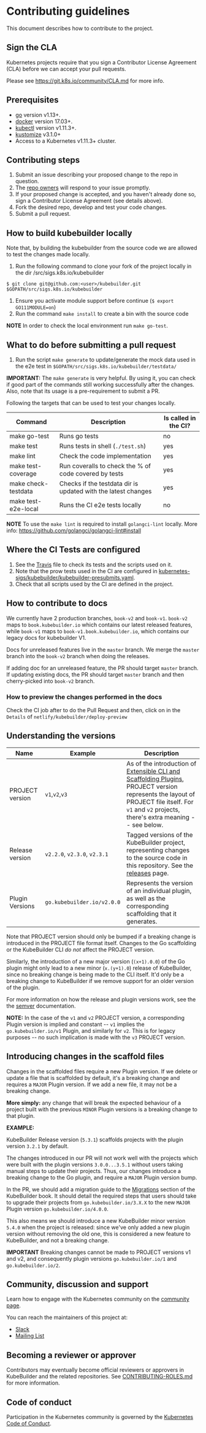 # Contributing guidelines

This document describes how to contribute to the project.

## Sign the CLA

Kubernetes projects require that you sign a Contributor License Agreement (CLA) before we can accept your pull requests.

Please see https://git.k8s.io/community/CLA.md for more info.

## Prerequisites

- [go](https://golang.org/dl/) version v1.13+.
- [docker](https://docs.docker.com/install/) version 17.03+.
- [kubectl](https://kubernetes.io/docs/tasks/tools/install-kubectl/) version v1.11.3+.
- [kustomize](https://sigs.k8s.io/kustomize/docs/INSTALL.md) v3.1.0+
- Access to a Kubernetes v1.11.3+ cluster.

## Contributing steps

1. Submit an issue describing your proposed change to the repo in question.
1. The [repo owners](OWNERS) will respond to your issue promptly.
1. If your proposed change is accepted, and you haven't already done so, sign a Contributor License Agreement (see details above).
1. Fork the desired repo, develop and test your code changes.
1. Submit a pull request.

## How to build kubebuilder locally

Note that, by building the kubebuilder from the source code we are allowed to test the changes made locally.

1. Run the following command to clone your fork of the project locally in the dir /src/sigs.k8s.io/kubebuilder

```
$ git clone git@github.com:<user>/kubebuilder.git $GOPATH/src/sigs.k8s.io/kubebuilder
```

1. Ensure you activate module support before continue (`$ export GO111MODULE=on`)
1. Run the command `make install` to create a bin with the source code 

**NOTE** In order to check the local environment run `make go-test`.

## What to do before submitting a pull request 

1. Run the script `make generate` to update/generate the mock data used in the e2e test in `$GOPATH/src/sigs.k8s.io/kubebuilder/testdata/` 

**IMPORTANT:** The `make generate` is very helpful. By using it, you can check if good part of the commands still working successfully after the changes. Also, note that its usage is a pre-requirement to submit a PR.

Following the targets that can be used to test your changes locally.

|   Command	|   Description	|  Is called in the CI?  	|
|---	|---	|---	|
| make go-test |  Runs go tests | no   	|
| make test| Runs tests in shell (`./test.sh`)	|  yes 	|
| make lint |  Check the code implementation | yes   |
| make test-coverage |  Run coveralls to check the % of code covered by tests | yes   |
| make check-testdata |  Checks if the testdata dir is updated with the latest changes | yes   |
| make test-e2e-local |  Runs the CI e2e tests locally | no   |

**NOTE** To use the `make lint` is required to install `golangci-lint` locally. More info: https://github.com/golangci/golangci-lint#install

## Where the CI Tests are configured

1. See the [Travis](.travis.yml) file to check its tests and the scripts used on it. 
1. Note that the prow tests used in the CI are configured in [kubernetes-sigs/kubebuilder/kubebuilder-presubmits.yaml](https://github.com/kubernetes/test-infra/blob/master/config/jobs/kubernetes-sigs/kubebuilder/kubebuilder-presubmits.yaml). 
1. Check that all scripts used by the CI are defined in the project.  

## How to contribute to docs

We currently have 2 production branches, `book-v2` and `book-v1`. `book-v2` maps
to `book.kubebuilder.io` which contains our latest released features, while
`book-v1` maps to `book-v1.book.kubebuilder.io`, which contains our legacy docs
for kubebuilder V1.

Docs for unreleased features live in the `master` branch. We merge the `master`
branch into the `book-v2` branch when doing the releases.

If adding doc for an unreleased feature, the PR should target `master` branch.
If updating existing docs, the PR should target `master` branch and then
cherry-picked into `book-v2` branch.

### How to preview the changes performed in the docs

Check the CI job after to do the Pull Request and then, click on in the `Details` of `netlify/kubebuilder/deploy-preview`

## Understanding the versions

|   Name	|   Example	|  Description |
|---	|---	|---	|
|  PROJECT version |  `v1`,`v2`,`v3` | As of the introduction of [Extensible CLI and Scaffolding Plugins](https://github.com/kubernetes-sigs/kubebuilder/blob/master/designs/extensible-cli-and-scaffolding-plugins-phase-1.md), PROJECT version represents the layout of PROJECT file itself.  For `v1` and `v2` projects, there's extra meaning -- see below.  |
|  Release version | `v2.2.0`, `v2.3.0`, `v2.3.1` | Tagged versions of the KubeBuilder project, representing changes to the source code in this repository. See the [releases](https://github.com/kubernetes-sigs/kubebuilder/releases) page. |
|  Plugin Versions | `go.kubebuilder.io/v2.0.0` | Represents the version of an individual plugin, as well as the corresponding scaffolding that it generates. |

Note that PROJECT version should only be bumped if a breaking change is introduced in the PROJECT file format itself.  Changes to the Go scaffolding or the KubeBuilder CLI *do not* affect the PROJECT version.

Similarly, the introduction of a new major version (`(x+1).0.0`) of the Go plugin might only lead to a new minor (`x.(y+1).0`) release of KubeBuilder, since no breaking change is being made to the CLI itself.  It'd only be a breaking change to KubeBuilder if we remove support for an older version of the plugin.

For more information on how the release and plugin versions work, see the the [semver](https://semver.org/) documentation.

**NOTE:** In the case of the `v1` and `v2` PROJECT version, a corresponding Plugin version is implied and constant -- `v1` implies the `go.kubebuilder.io/v1` Plugin, and similarly for `v2`.  This is for legacy purposes -- no such implication is made with the `v3` PROJECT version.

## Introducing changes in the scaffold files

Changes in the scaffolded files require a new Plugin version. If we delete or update a file that is scaffolded by default, it's a breaking change and requires a `MAJOR` Plugin version.  If we add a new file, it may not be a breaking change.

**More simply:** any change that will break the expected behaviour of a project built with the previous `MINOR` Plugin versions is a breaking change to that plugin. 

**EXAMPLE:**

KubeBuilder Release version (`5.3.1`) scaffolds projects with the plugin version `3.2.1` by default.

The changes introduced in our PR will not work well with the projects which were built with the plugin versions `3.0.0...3.5.1` without users taking manual steps to update their projects. Thus, our changes introduce a breaking change to the Go plugin, and require a `MAJOR` Plugin version bump.

In the PR, we should add a migration guide to the [Migrations](https://book.kubebuilder.io/migrations.html) section of the KubeBuilder book. It should detail the required steps that users should take to upgrade their projects from `go.kubebuilder.io/3.X.X` to the new `MAJOR` Plugin version `go.kubebuilder.io/4.0.0`.

This also means we should introduce a new KubeBuilder minor version `5.4.0` when the project is released: since we've only added a new plugin version without removing the old one, this is considered a new feature to KubeBuilder, and not a breaking change.

**IMPORTANT** Breaking changes cannot be made to PROJECT versions v1 and v2, and consequently plugin versions `go.kubebuilder.io/1` and `go.kubebuilder.io/2`.

## Community, discussion and support

Learn how to engage with the Kubernetes community on the [community page](http://kubernetes.io/community/).

You can reach the maintainers of this project at:
- [Slack](http://slack.k8s.io/)
- [Mailing List](https://groups.google.com/forum/#!forum/kubebuilder)

## Becoming a reviewer or approver

Contributors may eventually become official reviewers or approvers in
KubeBuilder and the related repositories.  See
[CONTRIBUTING-ROLES.md](docs/CONTRIBUTING-ROLES.md) for more information.

## Code of conduct

Participation in the Kubernetes community is governed by the [Kubernetes Code of Conduct](code-of-conduct.md).

